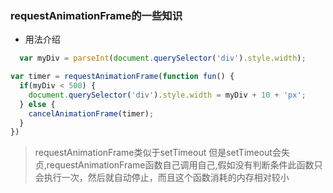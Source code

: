 ### requestAnimationFrame的一些知识

- 用法介绍
```js
  var myDiv = parseInt(document.querySelector('div').style.width);

var timer = requestAnimationFrame(function fun() {
  if(myDiv < 500) {
    document.querySelector('div').style.width = myDiv + 10 + 'px';
  } else {
    cancelAnimationFrame(timer);
  }
})
```
> requestAnimationFrame类似于setTimeout 但是setTimeout会失贞,requestAnimationFrame函数自己调用自己,假如没有判断条件此函数只会执行一次，然后就自动停止，而且这个函数消耗的内存相对较小